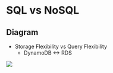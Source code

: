 # SQL vs NoSQL

## Diagram
* Storage Flexibility vs Query Flexibility
  * DynamoDB         <->        RDS

[<img src="https://i.imgur.com/1lgUrva.png">](https://i.imgur.com/1lgUrva.png)
